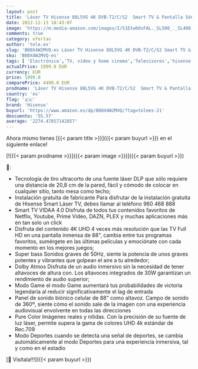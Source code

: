 ```yaml
---
layout: post
title: 'Láser TV Hisense 88L5VG 4K DVB-T2/C/S2  Smart TV & Pantalla Sónica ALR 88”  Fix Frame   valorada en 1.500€ '
date: 2022-12-13 18:43:07
image: 'https://m.media-amazon.com/images/I/51Etw0dvFAL._SL500_._SL400_.jpg'
comments: true
category: ofertas
author: 'tole.es'
slug: 'B08X4W2MVQ-es Láser TV Hisense 88L5VG 4K DVB-T2/C/S2 Smart TV & Pantalla...'
sku: 'B08X4W2MVQ-es'
tags: [ 'Electrónica','TV, vídeo y home cinema','Televisores','hisense','smart','tv','🇪🇸', ]
actualPrice: 1999.0 EUR
currency: EUR
price: 1999.0
comparePrice: 4499.0 EUR
prodname: 'Láser TV Hisense 88L5VG 4K DVB-T2/C/S2  Smart TV & Pantalla Sónica ALR 88”  Fix Frame   valorada en 1.500€ '
country: 'es'
flag: '🇪🇸'
brand: 'Hisense'
buyurl: 'https://www.amazon.es/dp/B08X4W2MVQ/?tag=tolees-21'
descuento: '55.57'
average: '2274.47857142857'
---
```


Ahora mismo tienes [{{< param title >}}]({{< param buyurl >}}) en el siguiente enlace!

[![{{< param prodname >}}]({{< param image >}})]({{< param buyurl >}})

🔎:

- Tecnología de tiro ultracorto de una fuente láser DLP que sólo requiere una distancia de 20,8 cm de la pared, fácil y cómodo de colocar en cualquier sitio, tanto mesa como techo;
- Instalación gratuita de fabricante Para disfrutar de la instalación gratuita de Hisense Smart Láser TV, debes llamar al teléfono 960 468 888
- Smart TV VIDAA 4.0 Disfruta de todos tus contenidos favoritos de Netflix, Youtube, Prime Video, DAZN, PLEX y muchas aplicaciones más en tan solo un click
- Disfruta del contenido 4K UHD 4 veces más resolución que las TV Full HD en una pantalla inmensa de 88", cambia entre tus programas favoritos, sumérgete en las últimas películas y emociónate con cada momento en los mejores juegos;
- Super bass Sonidos graves de 50Hz, siente la potencia de unos graves potentes y vibrantes que golpean el aire a tu alrededor;
- Dolby Atmos Disfruta de un audio inmersivo sin la necesidad de tener altavoces de altura con. Los altavoces integrados de 30W garantizan un rendimiento de audio superior;
- Modo Game el modo Game aumentará tus probabilidades de victoria legendaria al reducir significativamente el lag de entrada
- Panel de sonido biónico celular de 88" como altavoz. Campo de sonido de 360º, siente cómo el sonido sale de la imagen con una experiencia audiovisual envolvente en todas las direcciones
- Pure Color Imágenes reales y nítidas. Con la precisión de su fuente de luz láser, permite supera la gama de colores UHD 4k estándar de Rec.709
- Modo Deportes cuando se detecta una señal de deportes, se cambia automáticamente al modo Deportes para una experiencia inmersiva, tal y como en el estadio

[🛒 Visítala!!!]({{< param buyurl >}})
